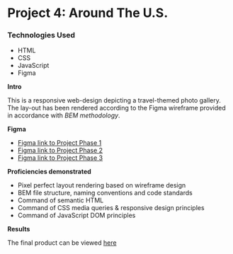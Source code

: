 # Project 4: Around The U.S.

### Technologies Used
* HTML
* CSS
* JavaScript
* Figma 

**Intro**

This is a responsive web-design depicting a travel-themed photo gallery.  The lay-out has been rendered according to the Figma wireframe provided in accordance with *BEM methodology*.  

**Figma**

* [Figma link to Project Phase 1](https://www.figma.com/file/mUgu8OSHWE0M6p6vfwmdu9/Sprint-4-Around-The-U.S.-desktop-mobile?node-id=0%3A1)
* [Figma link to Project Phase 2](https://www.figma.com/file/avLHzpJw2dmU2NaDATZ6CX/Sprint-5%3A-Around-The-U.S.-%2F-desktop-%2B-mobile?node-id=0%3A1)
* [Figma link to Project Phase 3](https://www.figma.com/file/KUbYgXnYElfzxCbcrlsOCE/Sprint-6%3A-Around-The-U.S.?node-id=1145%3A180)

**Proficiencies demonstrated** 

* Pixel perfect layout rendering based on wireframe design
* BEM file structure, naming conventions and code standards
* Command of semantic HTML
* Command of CSS media queries & responsive design principles 
* Command of JavaScript DOM principles 

**Results**

The final product can be viewed [here](https://rosendopili.github.io/web_project_4/)
